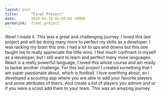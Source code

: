 ```yaml
---
layout: post
title:      "Final Project"
date:       2020-03-18 01:03:02 +0000
permalink:  final_project
---
```



Wow! I made it. This was a great and challenging journey. I loved this last project and will be doing many more to perfect my skills as a developer. I was racking my brain this one. I had a lot to ups and downs but this one taught me to really appreciate the little wins. I feel much confinent in myself as a developer, but I still want to learn and perfect many more languages. React is a really powerful language, I loved this whole course and am ready to tackle another challenge. For this last project I created something that I am super passionate about, which is football. I love everthing about, so I developed a scouting app where you are able to add your favorite players and some attributes of theirs. And create a list of players you admire and or if you were a scout add them to your team. This was an amazing journey.
